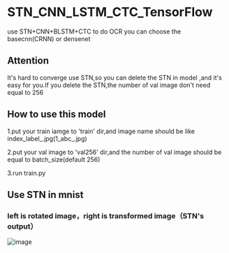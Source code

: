 # STN_CNN_LSTM_CTC_TensorFlow
use STN+CNN+BLSTM+CTC to do OCR
you can choose the basecnn(CRNN) or densenet
## Attention
It's hard to converge use STN,so you can delete the STN in model ,and it's easy for you.If you delete the STN,the number of val image don't need equal to 256

## How to use this model
1.put your train iamge to 'train' dir,and image name should be like index_label_.jpg(1_abc_.jpg)

2.put your val image to 'val256' dir,and the number of val image should be equal to batch_size(default 256)

3.run train.py

## Use STN in mnist
### left is rotated image，right is transformed image（STN's output）
![image](https://github.com/wushilian/STN_CNN_LSTM_CTC_TensorFlow/blob/master/result/stn.JPG?raw=true)
